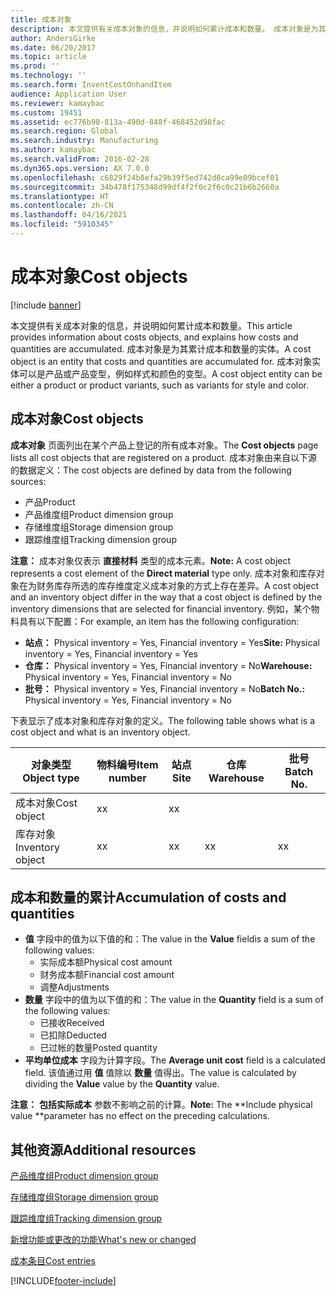 ```yaml
---
title: 成本对象
description: 本文提供有关成本对象的信息，并说明如何累计成本和数量。 成本对象是为其累计成本和数量的实体。 成本对象实体可以是产品或产品变型，例如样式和颜色的变型。
author: AndersGirke
ms.date: 06/20/2017
ms.topic: article
ms.prod: ''
ms.technology: ''
ms.search.form: InventCostOnhandItem
audience: Application User
ms.reviewer: kamaybac
ms.custom: 19451
ms.assetid: ec776b98-813a-490d-848f-468452d98fac
ms.search.region: Global
ms.search.industry: Manufacturing
ms.author: kamaybac
ms.search.validFrom: 2016-02-28
ms.dyn365.ops.version: AX 7.0.0
ms.openlocfilehash: c6829f24b8efa29b39f5ed742d8ca99e09bcef01
ms.sourcegitcommit: 34b478f175348d99df4f2f0c2f6c0c21b6b2660a
ms.translationtype: HT
ms.contentlocale: zh-CN
ms.lasthandoff: 04/16/2021
ms.locfileid: "5910345"
---
```

# <a name="cost-objects"></a><span data-ttu-id="1782e-105">成本对象</span><span class="sxs-lookup"><span data-stu-id="1782e-105">Cost objects</span></span>

[!include [banner](../includes/banner.md)]

<span data-ttu-id="1782e-106">本文提供有关成本对象的信息，并说明如何累计成本和数量。</span><span class="sxs-lookup"><span data-stu-id="1782e-106">This article provides information about costs objects, and explains how costs and quantities are accumulated.</span></span> <span data-ttu-id="1782e-107">成本对象是为其累计成本和数量的实体。</span><span class="sxs-lookup"><span data-stu-id="1782e-107">A cost object is an entity that costs and quantities are accumulated for.</span></span> <span data-ttu-id="1782e-108">成本对象实体可以是产品或产品变型，例如样式和颜色的变型。</span><span class="sxs-lookup"><span data-stu-id="1782e-108">A cost object entity can be either a product or product variants, such as variants for style and color.</span></span>  

## <a name="cost-objects"></a><span data-ttu-id="1782e-109">成本对象</span><span class="sxs-lookup"><span data-stu-id="1782e-109">Cost objects</span></span>

<span data-ttu-id="1782e-110">**成本对象** 页面列出在某个产品上登记的所有成本对象。</span><span class="sxs-lookup"><span data-stu-id="1782e-110">The **Cost objects** page lists all cost objects that are registered on a product.</span></span> <span data-ttu-id="1782e-111">成本对象由来自以下源的数据定义：</span><span class="sxs-lookup"><span data-stu-id="1782e-111">The cost objects are defined by data from the following sources:</span></span>

-   <span data-ttu-id="1782e-112">产品</span><span class="sxs-lookup"><span data-stu-id="1782e-112">Product</span></span>
-   <span data-ttu-id="1782e-113">产品维度组</span><span class="sxs-lookup"><span data-stu-id="1782e-113">Product dimension group</span></span>
-   <span data-ttu-id="1782e-114">存储维度组</span><span class="sxs-lookup"><span data-stu-id="1782e-114">Storage dimension group</span></span>
-   <span data-ttu-id="1782e-115">跟踪维度组</span><span class="sxs-lookup"><span data-stu-id="1782e-115">Tracking dimension group</span></span>

<span data-ttu-id="1782e-116">**注意：** 成本对象仅表示 **直接材料** 类型的成本元素。</span><span class="sxs-lookup"><span data-stu-id="1782e-116">**Note:** A cost object represents a cost element of the **Direct material** type only.</span></span> <span data-ttu-id="1782e-117">成本对象和库存对象在为财务库存所选的库存维度定义成本对象的方式上存在差异。</span><span class="sxs-lookup"><span data-stu-id="1782e-117">A cost object and an inventory object differ in the way that a cost object is defined by the inventory dimensions that are selected for financial inventory.</span></span> <span data-ttu-id="1782e-118">例如，某个物料具有以下配置：</span><span class="sxs-lookup"><span data-stu-id="1782e-118">For example, an item has the following configuration:</span></span>

-   <span data-ttu-id="1782e-119">**站点：** Physical inventory = Yes, Financial inventory = Yes</span><span class="sxs-lookup"><span data-stu-id="1782e-119">**Site:** Physical inventory = Yes, Financial inventory = Yes</span></span>
-   <span data-ttu-id="1782e-120">**仓库：** Physical inventory = Yes, Financial inventory = No</span><span class="sxs-lookup"><span data-stu-id="1782e-120">**Warehouse:** Physical inventory = Yes, Financial inventory = No</span></span>
-   <span data-ttu-id="1782e-121">**批号：** Physical inventory = Yes, Financial inventory = No</span><span class="sxs-lookup"><span data-stu-id="1782e-121">**Batch No.:** Physical inventory = Yes, Financial inventory = No</span></span>

<span data-ttu-id="1782e-122">下表显示了成本对象和库存对象的定义。</span><span class="sxs-lookup"><span data-stu-id="1782e-122">The following table shows what is a cost object and what is an inventory object.</span></span>

| <span data-ttu-id="1782e-123">对象类型</span><span class="sxs-lookup"><span data-stu-id="1782e-123">Object type</span></span>      | <span data-ttu-id="1782e-124">物料编号</span><span class="sxs-lookup"><span data-stu-id="1782e-124">Item number</span></span> | <span data-ttu-id="1782e-125">站点</span><span class="sxs-lookup"><span data-stu-id="1782e-125">Site</span></span> | <span data-ttu-id="1782e-126">仓库</span><span class="sxs-lookup"><span data-stu-id="1782e-126">Warehouse</span></span> | <span data-ttu-id="1782e-127">批号</span><span class="sxs-lookup"><span data-stu-id="1782e-127">Batch No.</span></span> |
|------------------|-------------|------|-----------|-----------|
| <span data-ttu-id="1782e-128">成本对象</span><span class="sxs-lookup"><span data-stu-id="1782e-128">Cost object</span></span>      | <span data-ttu-id="1782e-129"> x</span><span class="sxs-lookup"><span data-stu-id="1782e-129">x</span></span>           | <span data-ttu-id="1782e-130"> x</span><span class="sxs-lookup"><span data-stu-id="1782e-130">x</span></span>    |           |           |
| <span data-ttu-id="1782e-131">库存对象</span><span class="sxs-lookup"><span data-stu-id="1782e-131">Inventory object</span></span> | <span data-ttu-id="1782e-132"> x</span><span class="sxs-lookup"><span data-stu-id="1782e-132">x</span></span>           | <span data-ttu-id="1782e-133"> x</span><span class="sxs-lookup"><span data-stu-id="1782e-133">x</span></span>    |  <span data-ttu-id="1782e-134"> x</span><span class="sxs-lookup"><span data-stu-id="1782e-134">x</span></span>        | <span data-ttu-id="1782e-135"> x</span><span class="sxs-lookup"><span data-stu-id="1782e-135">x</span></span>         |

## <a name="accumulation-of-costs-and-quantities"></a><span data-ttu-id="1782e-136">成本和数量的累计</span><span class="sxs-lookup"><span data-stu-id="1782e-136">Accumulation of costs and quantities</span></span>
-   <span data-ttu-id="1782e-137">**值** 字段中的值为以下值的和：</span><span class="sxs-lookup"><span data-stu-id="1782e-137">The value in the **Value** fieldis a sum of the following values:</span></span>
    -   <span data-ttu-id="1782e-138">实际成本额</span><span class="sxs-lookup"><span data-stu-id="1782e-138">Physical cost amount</span></span>
    -   <span data-ttu-id="1782e-139">财务成本额</span><span class="sxs-lookup"><span data-stu-id="1782e-139">Financial cost amount</span></span>
    -   <span data-ttu-id="1782e-140">调整</span><span class="sxs-lookup"><span data-stu-id="1782e-140">Adjustments</span></span>
-   <span data-ttu-id="1782e-141">**数量** 字段中的值为以下值的和：</span><span class="sxs-lookup"><span data-stu-id="1782e-141">The value in the **Quantity** field is a sum of the following values:</span></span>
    -   <span data-ttu-id="1782e-142">已接收</span><span class="sxs-lookup"><span data-stu-id="1782e-142">Received</span></span>
    -   <span data-ttu-id="1782e-143">已扣除</span><span class="sxs-lookup"><span data-stu-id="1782e-143">Deducted</span></span>
    -   <span data-ttu-id="1782e-144">已过帐的数量</span><span class="sxs-lookup"><span data-stu-id="1782e-144">Posted quantity</span></span>
-   <span data-ttu-id="1782e-145">**平均单位成本** 字段为计算字段。</span><span class="sxs-lookup"><span data-stu-id="1782e-145">The **Average unit cost** field is a calculated field.</span></span> <span data-ttu-id="1782e-146">该值通过用 **值** 值除以 **数量** 值得出。</span><span class="sxs-lookup"><span data-stu-id="1782e-146">The value is calculated by dividing the **Value** value by the **Quantity** value.</span></span>

<span data-ttu-id="1782e-147">**注意：** **包括实际成本** 参数不影响之前的计算。</span><span class="sxs-lookup"><span data-stu-id="1782e-147">**Note:** The \*\*Include physical value \*\*parameter has no effect on the preceding calculations.</span></span>

<a name="additional-resources"></a><span data-ttu-id="1782e-148">其他资源</span><span class="sxs-lookup"><span data-stu-id="1782e-148">Additional resources</span></span>
--------

[<span data-ttu-id="1782e-149">产品维度组</span><span class="sxs-lookup"><span data-stu-id="1782e-149">Product dimension group</span></span>](/dynamicsax-2012/appuser-itpro/about-product-dimensions)

[<span data-ttu-id="1782e-150">存储维度组</span><span class="sxs-lookup"><span data-stu-id="1782e-150">Storage dimension group</span></span>](/dynamicsax-2012//storage-dimension-groups-form)

[<span data-ttu-id="1782e-151">跟踪维度组</span><span class="sxs-lookup"><span data-stu-id="1782e-151">Tracking dimension group</span></span>](/dynamicsax-2012//tracking-dimension-groups-form)

[<span data-ttu-id="1782e-152">新增功能或更改的功能</span><span class="sxs-lookup"><span data-stu-id="1782e-152">What's new or changed</span></span>](../../fin-ops-core/fin-ops/get-started/whats-new-changed.md)

[<span data-ttu-id="1782e-153">成本条目</span><span class="sxs-lookup"><span data-stu-id="1782e-153">Cost entries</span></span>](cost-entries.md)





[!INCLUDE[footer-include](../../includes/footer-banner.md)]